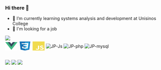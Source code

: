 ### Hi there 👋

- 🌱 I’m currently learning systems analysis and development at Unisinos College 
- 🔭 I'm looking for a job

<picture>
<source 
  srcset="https://github-readme-stats.vercel.app/api?username=JoaoPedroMViana&show_icons=true&theme=dark"
  media="(prefers-color-scheme: dark)"
/>
<source
  srcset="https://github-readme-stats.vercel.app/api?username=JoaoPedroMViana&show_icons=true"
  media="(prefers-color-scheme: light), (prefers-color-scheme: no-preference)"
/>
<img src="https://github-readme-stats.vercel.app/api?username=JoaoPedroMViana&show_icons=true" />
</picture>

<div>
  <img align="center" alt="JP-HTML" height="30" width="40" src="https://raw.githubusercontent.com/devicons/devicon/master/icons/vuejs/vuejs-original.svg">
  <img align="center" alt="JP-CSS" height="30" width="40" src="https://raw.githubusercontent.com/devicons/devicon/master/icons/css3/css3-original.svg">
  <img align="center" alt="JP-Js" height="30" width="40" src="https://raw.githubusercontent.com/devicons/devicon/master/icons/javascript/javascript-plain.svg">
  <img align="center" alt="JP-Js" width="48" height="48" src="https://img.icons8.com/color/48/java-coffee-cup-logo--v1.png"/>
  <img align="center" alt="JP-php" width="40" height="40" src="https://img.icons8.com/officel/30/php-logo.png"/>
  <img align="center" alt="JP-mysql"  width="48" height="48" src="https://img.icons8.com/color/48/mysql-logo.png"/>
</div>

  ##
  
  <div> 
  <a href="https://instagram.com/joao.pedro_05" target="_blank"><img src="https://img.shields.io/badge/-Instagram-%23E4405F?style=for-the-badge&logo=instagram&logoColor=white" target="_blank"></a> 
  <a href = "mailto:jpmeloviana738@gmail.com"><img src="https://img.shields.io/badge/-Gmail-%23333?style=for-the-badge&logo=gmail&logoColor=white" target="_blank"></a>
  <a href="https://www.linkedin.com/in/joão-pedro-melo-viana-184527254" target="_blank"><img src="https://img.shields.io/badge/-LinkedIn-%230077B5?style=for-the-badge&logo=linkedin&logoColor=white" target="_blank"></a> 
</div>



